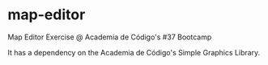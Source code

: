 # map-editor

Map Editor Exercise @ Academia de Código's #37 Bootcamp

It has a dependency on the Academia de Código's Simple Graphics Library.
